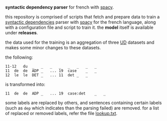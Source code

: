 __syntactic dependency parser__ for french with [spacy](https://spacy.io/api/).

this repository is comprised of scripts that fetch and prepare data to train a [syntactic dependencies](https://universaldependencies.org/u/dep/) parser with [spacy](https://spacy.io/api/) for the french language, along with a configuration file and script to train it. the __model__ itself is available under __releases__.

the data used for the training is an aggregation of three [UD](https://universaldependencies.org/) datasets and makes some minor changes to these datasets.


the following:

```conllu
11-12	du	_	_	_	_	_	_	_	_
11	de	de	ADP	_	...	19	case	_	_
12	le	le	DET	_	...	11	det	_	_
```

is transformed into:

```conllu
11	de	de	ADP	_	...	19	case:det	_	_
```

some labels are replaced by others, and sentences containing certain labels (such as `dep` which indicates than the parsing failed) are removed. for a list of replaced or removed labels, refer the file [lookup.txt](./lookup.txt).
